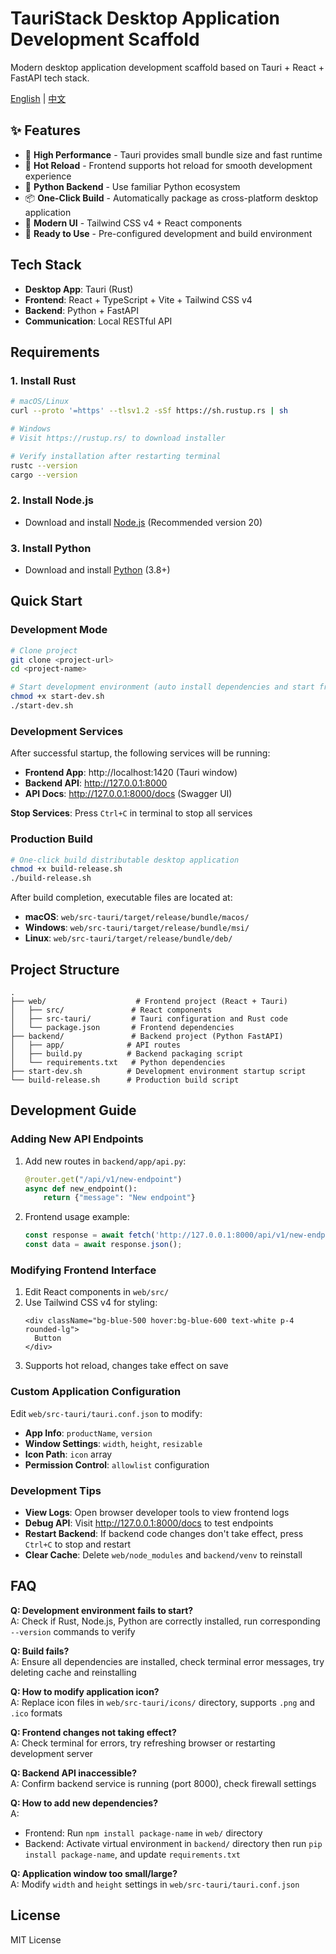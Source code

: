 # TauriStack Desktop Application Development Scaffold

Modern desktop application development scaffold based on Tauri + React + FastAPI tech stack.

[English](./README_EN.md) | [中文](./README.md)

## ✨ Features

- 🚀 **High Performance** - Tauri provides small bundle size and fast runtime
- 🔄 **Hot Reload** - Frontend supports hot reload for smooth development experience
- 🐍 **Python Backend** - Use familiar Python ecosystem
- 📦 **One-Click Build** - Automatically package as cross-platform desktop application
- 🎨 **Modern UI** - Tailwind CSS v4 + React components
- 🔧 **Ready to Use** - Pre-configured development and build environment

## Tech Stack

- **Desktop App**: Tauri (Rust)
- **Frontend**: React + TypeScript + Vite + Tailwind CSS v4
- **Backend**: Python + FastAPI
- **Communication**: Local RESTful API

## Requirements

### 1. Install Rust

```bash
# macOS/Linux
curl --proto '=https' --tlsv1.2 -sSf https://sh.rustup.rs | sh

# Windows
# Visit https://rustup.rs/ to download installer

# Verify installation after restarting terminal
rustc --version
cargo --version
```

### 2. Install Node.js

- Download and install [Node.js](https://nodejs.org/) (Recommended version 20)

### 3. Install Python

- Download and install [Python](https://python.org/) (3.8+)

## Quick Start

### Development Mode

```bash
# Clone project
git clone <project-url>
cd <project-name>

# Start development environment (auto install dependencies and start frontend/backend)
chmod +x start-dev.sh
./start-dev.sh
```

### Development Services

After successful startup, the following services will be running:

- **Frontend App**: http://localhost:1420 (Tauri window)
- **Backend API**: http://127.0.0.1:8000 
- **API Docs**: http://127.0.0.1:8000/docs (Swagger UI)

**Stop Services**: Press `Ctrl+C` in terminal to stop all services

### Production Build

```bash
# One-click build distributable desktop application
chmod +x build-release.sh
./build-release.sh
```

After build completion, executable files are located at:
- **macOS**: `web/src-tauri/target/release/bundle/macos/`
- **Windows**: `web/src-tauri/target/release/bundle/msi/`
- **Linux**: `web/src-tauri/target/release/bundle/deb/`

## Project Structure

```
.
├── web/                    # Frontend project (React + Tauri)
│   ├── src/               # React components
│   ├── src-tauri/         # Tauri configuration and Rust code
│   └── package.json       # Frontend dependencies
├── backend/               # Backend project (Python FastAPI)
│   ├── app/              # API routes
│   ├── build.py          # Backend packaging script
│   └── requirements.txt   # Python dependencies
├── start-dev.sh          # Development environment startup script
└── build-release.sh      # Production build script
```

## Development Guide

### Adding New API Endpoints

1. Add new routes in `backend/app/api.py`:
   ```python
   @router.get("/api/v1/new-endpoint")
   async def new_endpoint():
       return {"message": "New endpoint"}
   ```
2. Frontend usage example:
   ```typescript
   const response = await fetch('http://127.0.0.1:8000/api/v1/new-endpoint');
   const data = await response.json();
   ```

### Modifying Frontend Interface

1. Edit React components in `web/src/`
2. Use Tailwind CSS v4 for styling:
   ```tsx
   <div className="bg-blue-500 hover:bg-blue-600 text-white p-4 rounded-lg">
     Button
   </div>
   ```
3. Supports hot reload, changes take effect on save

### Custom Application Configuration

Edit `web/src-tauri/tauri.conf.json` to modify:
- **App Info**: `productName`, `version`
- **Window Settings**: `width`, `height`, `resizable`
- **Icon Path**: `icon` array
- **Permission Control**: `allowlist` configuration

### Development Tips

- **View Logs**: Open browser developer tools to view frontend logs
- **Debug API**: Visit http://127.0.0.1:8000/docs to test endpoints
- **Restart Backend**: If backend code changes don't take effect, press `Ctrl+C` to stop and restart
- **Clear Cache**: Delete `web/node_modules` and `backend/venv` to reinstall

## FAQ

**Q: Development environment fails to start?**  
A: Check if Rust, Node.js, Python are correctly installed, run corresponding `--version` commands to verify

**Q: Build fails?**  
A: Ensure all dependencies are installed, check terminal error messages, try deleting cache and reinstalling

**Q: How to modify application icon?**  
A: Replace icon files in `web/src-tauri/icons/` directory, supports `.png` and `.ico` formats

**Q: Frontend changes not taking effect?**  
A: Check terminal for errors, try refreshing browser or restarting development server

**Q: Backend API inaccessible?**  
A: Confirm backend service is running (port 8000), check firewall settings

**Q: How to add new dependencies?**  
A: 
- Frontend: Run `npm install package-name` in `web/` directory
- Backend: Activate virtual environment in `backend/` directory then run `pip install package-name`, and update `requirements.txt`

**Q: Application window too small/large?**  
A: Modify `width` and `height` settings in `web/src-tauri/tauri.conf.json`

## License

MIT License 